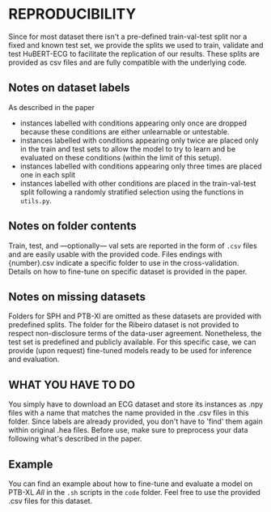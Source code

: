 # REPRODUCIBILITY

Since for most dataset there isn't a pre-defined train-val-test split nor a fixed and known test set, we provide the splits we used to train, validate and test HuBERT-ECG to facilitate the replication of our results.
These splits are provided as csv files and are fully compatible with the underlying code.

## Notes on dataset labels
As described in the paper
- instances labelled with conditions appearing only once are dropped because these conditions are either unlearnable or untestable.
- instances labelled with conditions appearing only twice are placed only in the train and test sets to allow the model to try to learn and be evaluated on these conditions (within the limit of this setup).
- instances labelled with conditions appearing only three times are placed one in each split
- instances labelled with other conditions are placed in the train-val-test split following a randomly stratified selection using the functions in `utils.py`.

## Notes on folder contents
Train, test, and —optionally— val sets are reported in the form of `.csv` files and are easily usable with the provided code.
Files endings with {number}.csv indicate a specific folder to use in the cross-validation.
Details on how to fine-tune on specific dataset is provided in the paper.

## Notes on missing datasets
Folders for SPH and PTB-Xl are omitted as these datasets are provided with predefined splits.
The folder for the Ribeiro dataset is not provided to respect non-disclosure terms of the data-user agreement. Nonetheless, the test set is predefined and publicly available. For this specific case, we can provide (upon request) fine-tuned models ready to be used for inference and evaluation.

## WHAT YOU HAVE TO DO
You simply have to download an ECG dataset and store its instances as .npy files with a name that matches the name provided in the .csv files in this folder.
Since labels are already provided, you don't have to 'find' them again within original .hea files.
Before use, make sure to preprocess your data following what's described in the paper.

## Example
You can find an example about how to fine-tune and evaluate a model on PTB-XL _All_ in the `.sh` scripts in the `code` folder.
Feel free to use the provided .csv files for this dataset.

